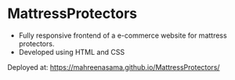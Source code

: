 # MattressProtectors
* Fully responsive frontend of a e-commerce website for mattress protectors. 
* Developed using HTML and CSS

Deployed at: https://mahreenasama.github.io/MattressProtectors/
